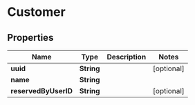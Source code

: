 

# Customer


## Properties

| Name | Type | Description | Notes |
|------------ | ------------- | ------------- | -------------|
|**uuid** | **String** |  |  [optional] |
|**name** | **String** |  |  |
|**reservedByUserID** | **String** |  |  [optional] |



